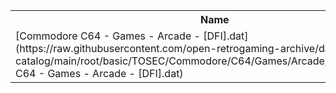 <table>
<tr><th>Name</th><th>Size</th></tr>
<tr><td>[Commodore C64 - Games - Arcade - [DFI].dat](https://raw.githubusercontent.com/open-retrogaming-archive/dat-catalog/main/root/basic/TOSEC/Commodore/C64/Games/Arcade/[DFI]/Commodore C64 - Games - Arcade - [DFI].dat)</td><td>20051</td></tr>
</table>
